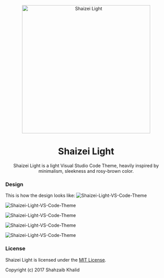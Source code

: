 <p align="center">
  <a href="https://shahzaibkhalid.github.io/shaizei-light">
    <img alt="Shaizei Light" src="https://raw.githubusercontent.com/shahzaibkhalid/shaizei-light/master/icon.png" width="400"/>
  </a>
  <h1 align="center">Shaizei Light</h1>
</p>

<p align="center">
Shaizei Light is a light Visual Studio Code Theme, heavily inspired by minimalism, sleekness and rosy-brown color.
</p>

### Design
This is how the design looks like:
![Shaizei-Light-VS-Code-Theme](https://raw.githubusercontent.com/shahzaibkhalid/shaizei-light/master/screenshots/shaizei-light-1.png)

![Shaizei-Light-VS-Code-Theme](https://raw.githubusercontent.com/shahzaibkhalid/shaizei-light/master/screenshots/shaizei-light-2.png)

![Shaizei-Light-VS-Code-Theme](https://raw.githubusercontent.com/shahzaibkhalid/shaizei-light/master/screenshots/shaizei-light-3.png)

![Shaizei-Light-VS-Code-Theme](https://raw.githubusercontent.com/shahzaibkhalid/shaizei-light/master/screenshots/shaizei-light-4.png)

![Shaizei-Light-VS-Code-Theme](https://raw.githubusercontent.com/shahzaibkhalid/shaizei-light/master/screenshots/shaizei-light-5.png)

### License
Shaizei Light is licensed under the [MIT License](https://github.com/shahzaibkhalid/shaizei-light/blob/master/LICENSE.txt).

Copyright (c) 2017 Shahzaib Khalid